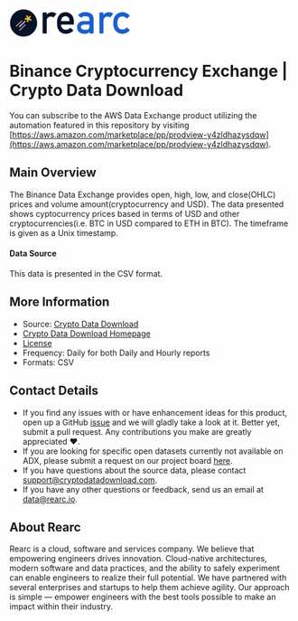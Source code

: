 <a href="https://www.rearc.io/data/">
    <img src="./rearc_logo_rgb.png" alt="Rearc Logo" title="Rearc Logo" height="52" />
</a>

Binance Cryptocurrency Exchange | Crypto Data Download
========================= 

You can subscribe to the AWS Data Exchange product utilizing the automation featured in this repository by visiting [https://aws.amazon.com/marketplace/pp/prodview-y4zldhazysdqw](https://aws.amazon.com/marketplace/pp/prodview-y4zldhazysdqw). 

## Main Overview

The Binance Data Exchange provides open, high, low, and close(OHLC) prices and volume amount(cryptocurrency and USD). The data presented shows cyptocurrency prices based in terms of USD and other cryptocurrencies(i.e. BTC in USD compared to ETH in BTC). The timeframe is given as a Unix timestamp.

#### Data Source

This data is presented in the CSV format.

## More Information
- Source: [Crypto Data Download](https://www.cryptodatadownload.com/data/binance/)
- [Crypto Data Download Homepage](https://www.cryptodatadownload.com/)
- [License](https://creativecommons.org/licenses/by-nc-sa/4.0/)
- Frequency: Daily for both Daily and Hourly reports
- Formats: CSV

## Contact Details
- If you find any issues with or have enhancement ideas for this product, open up a GitHub [issue](https://github.com/rearc-data/binance-crypto-exchange/issues) and we will gladly take a look at it. Better yet, submit a pull request. Any contributions you make are greatly appreciated :heart:.
- If you are looking for specific open datasets currently not available on ADX, please submit a request on our project board [here](https://github.com/orgs/rearc-data/projects/1).
- If you have questions about the source data, please contact support@cryptodatadownload.com.
- If you have any other questions or feedback, send us an email at data@rearc.io.

## About Rearc
Rearc is a cloud, software and services company. We believe that empowering engineers drives innovation. Cloud-native architectures, modern software and data practices, and the ability to safely experiment can enable engineers to realize their full potential. We have partnered with several enterprises and startups to help them achieve agility. Our approach is simple — empower engineers with the best tools possible to make an impact within their industry.
